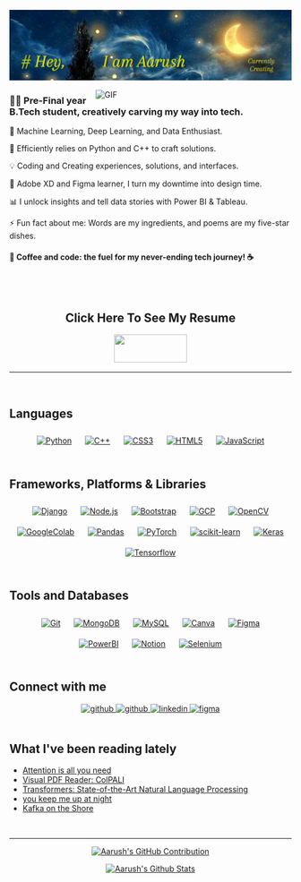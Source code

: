 ![Header](header.png)

<img align="right" alt="GIF" src="Art-flying.gif" width="350"/>


### <div align="left">👨‍💻 Pre-Final year B.Tech student, creatively carving my way into tech.</div>  


🤖 Machine Learning, Deep Learning, and Data Enthusiast. 



🐍 Efficiently relies on Python and C++ to craft solutions.  



💡 Coding and Creating experiences, solutions, and interfaces.  



🎨 Adobe XD and Figma learner, I turn my downtime into design time.



📊 I unlock insights and tell data stories with Power BI & Tableau.



⚡ Fun fact about me: Words are my ingredients, and poems are my five-star dishes.


  
#### 🚀 Coffee and code: the fuel for my never-ending tech journey! ☕️   
  

<br/>
<br>

<div align = 'center' >
  <h2> Click Here To See My Resume </h2>
 <a href="https://drive.google.com/file/d/1NgjxG7nwXjomwVJqGAMQuEOHToWHsFOp/view?usp=sharing" target="_blank">
 <img src="https://img.shields.io/badge/resume-000000?style=for-the-badge&logo=resume&logoColor=white" width="130" height="50" />
 </a>
</div>

<hr>
<br/>

## Languages  
<div align="center">  
<a href="https://www.python.org/" target="_blank"><img style="margin: 10px" src="https://img.shields.io/badge/python-3670A0?style=for-the-badge&logo=python&logoColor=ffdd54" alt="Python" height="35" /></a>  
<a href="https://www.cplusplus.com/" target="_blank"><img style="margin: 10px" src="https://img.shields.io/badge/c++-%2300599C.svg?style=for-the-badge&logo=c%2B%2B&logoColor=white" alt="C++" height="35" /></a>  
<a href="https://www.w3schools.com/css/" target="_blank"><img style="margin: 10px" src="https://img.shields.io/badge/css3-%231572B6.svg?style=for-the-badge&logo=css3&logoColor=white" alt="CSS3" height="35" /></a>  
<a href="https://en.wikipedia.org/wiki/HTML5" target="_blank"><img style="margin: 10px" src="https://img.shields.io/badge/html5-%23E34F26.svg?style=for-the-badge&logo=html5&logoColor=white" alt="HTML5" height="35" /></a>  
<a href="https://www.javascript.com/" target="_blank"><img style="margin: 10px" src="https://img.shields.io/badge/javascript-%23323330.svg?style=for-the-badge&logo=javascript&logoColor=%23F7DF1E" alt="JavaScript" height="35" /></a>
 
</div>  
<br/>

## Frameworks, Platforms & Libraries
<div align="center">
<a href="https://www.djangoproject.com/" target="_blank"><img style="margin: 10px" src="https://img.shields.io/badge/django-%23092E20.svg?style=for-the-badge&logo=django&logoColor=white" alt="Django" height="35" /></a>  
<a href="https://nodejs.org/" target="_blank"><img style="margin: 10px" src="https://img.shields.io/badge/node.js-6DA55F?style=for-the-badge&logo=node.js&logoColor=white" alt="Node.js" height="35" /></a>  
<a href="https://getbootstrap.com/docs/3.4/javascript/" target="_blank"><img style="margin: 10px" src="https://img.shields.io/badge/bootstrap-%238511FA.svg?style=for-the-badge&logo=bootstrap&logoColor=white" alt="Bootstrap" height="35" /></a>
<a href="https://cloud.google.com" target="_blank"><img style="margin: 10px" src="https://img.shields.io/badge/-Google%20Cloud-4285F4?style=for-the-badge&logo=Google-Cloud&logoColor=white" alt="GCP" height="35" /></a>
<a href="https://opencv.org/" target="_blank"><img style="margin: 10px" src="https://img.shields.io/badge/-OpenCV-5C3EE8?style=for-the-badge&logo=OpenCV&logoColor=white" alt="OpenCV" height="35" /></a>
<a href="https://colab.google/" target="_blank"><img style="margin: 10px" src="https://img.shields.io/badge/-Google%20Colab-F9AB00?style=for-the-badge&logo=GoogleColab&logoColor=white" alt="GoogleColab" height="35" /></a>
<a href="https://pandas.pydata.org/" target="_blank"><img style="margin: 10px" src="https://img.shields.io/badge/-Pandas-150458?style=for-the-badge&logo=Pandas&logoColor=white" alt="Pandas" height="35" /></a>
<a href="https://pytorch.org/" target="_blank"><img style="margin: 10px" src="https://img.shields.io/badge/-PyTorch-EE4C2C?style=for-the-badge&logo=PyTorch&logoColor=white" alt="PyTorch" height="35" /></a>
<a href="https://scikit-learn.org/" target="_blank"><img style="margin: 10px" src="https://img.shields.io/badge/-scikit%20learn-F7931E?style=for-the-badge&logo=scikit-learn&logoColor=white" alt="scikit-learn" height="35" /></a>
<a href="https://keras.io/" target="_blank"><img style="margin: 10px" src="https://img.shields.io/badge/-Keras-D00000?style=for-the-badge&logo=Keras&logoColor=white" alt="Keras" height="35" /></a>
<a href="https://www.tensorflow.org" target="_blank"><img style="margin: 10px" src="https://img.shields.io/badge/-TensorFlow-FF6F00?style=for-the-badge&logo=TensorFlow&logoColor=white" alt="Tensorflow" height="35" /></a>
</div>

<br/>

## Tools and Databases
<div align="center">  
<a href="https://github.com/" target="_blank"><img style="margin: 10px" src="https://img.shields.io/badge/git-%23F05033.svg?style=for-the-badge&logo=git&logoColor=white" alt="Git" height="35" /></a>  
<a href="https://www.mongodb.com/" target="_blank"><img style="margin: 10px" src="https://img.shields.io/badge/MongoDB-%234ea94b.svg?style=for-the-badge&logo=mongodb&logoColor=white" alt="MongoDB" height="35" /></a>
<a href="https://www.mysql.com/" target="_blank"><img style="margin: 10px" src="https://img.shields.io/badge/mysql-%2300f.svg?style=for-the-badge&logo=mysql&logoColor=white" alt="MySQL" height="35" /></a>
<a href="https://www.canva.com/" target="_blank"><img style="margin: 10px" src="https://img.shields.io/badge/Canva-%2300C4CC.svg?style=for-the-badge&logo=Canva&logoColor=white" alt="Canva" height="35" /></a>  
<a href="https://www.figma.com/" target="_blank"><img style="margin: 10px" src="https://img.shields.io/badge/figma-%23F24E1E.svg?style=for-the-badge&logo=figma&logoColor=white" alt="Figma" height="35" /></a> 
<a href="https://app.powerbi.com/" target="_blank"><img style="margin: 10px" src="https://img.shields.io/badge/power_bi-F2C811?style=for-the-badge&logo=powerbi&logoColor=white" alt="PowerBI" height="35" /></a> 
<a href="https://www.notion.so/" target="_blank"><img style="margin: 10px" src="https://img.shields.io/badge/Notion-%23000000.svg?style=for-the-badge&logo=notion&logoColor=white" alt="Notion" height="35" /></a>
<a href="https://www.selenium.dev/" target="_blank"><img style="margin: 10px" src="https://img.shields.io/badge/-selenium-%43B02A?style=for-the-badge&logo=selenium&logoColor=white" alt="Selenium" height="35"/></a>


</div>
<br/>  


## Connect with me  
<div align="center">
<a href="mailto:aarushr19503@gmail.com" target="_blank">
<img src=https://img.shields.io/badge/gmail-%23EE0000.svg?&style=for-the-badge&logo=gmail&logoColor=white alt=github style="margin-bottom: 5px;" />
</a>
<a href="https://github.com/aRUsh-codes" target="_blank">
<img src=https://img.shields.io/badge/github-%2324292e.svg?&style=for-the-badge&logo=github&logoColor=white alt=github style="margin-bottom: 5px;" />
</a>
<a href="https://linkedin.com/in/aarush-raj" target="_blank">
<img src=https://img.shields.io/badge/linkedin-%231E77B5.svg?&style=for-the-badge&logo=linkedin&logoColor=white alt=linkedin style="margin-bottom: 5px;" />
</a>
<a href="https://www.figma.com/@rushdesigns" target="_blank">
<img src=https://img.shields.io/badge/figma-F24E1E.svg?&style=for-the-badge&logo=figma&logoColor=white alt=figma style="margin-bottom: 5px;" />
</a> 
</div>  
  

<br/>  


## What I've been reading lately  
<!-- BLOG-POST-LIST:START -->
- [Attention is all you need](https://proceedings.neurips.cc/paper_files/paper/2017/hash/3f5ee243547dee91fbd053c1c4a845aa-Abstract.html)
- [Visual PDF Reader: ColPALI](https://arxiv.org/pdf/2407.01449v2)
- [Transformers: State-of-the-Art Natural Language Processing](https://aclanthology.org/2020.emnlp-demos.6/)
- [you keep me up at night](https://www.peachmgzn.com/angie-sijun-lou)
- [Kafka on the Shore](https://www.goodreads.com/book/show/4929.Kafka_on_the_Shore)
<!-- BLOG-POST-LIST:END -->  

<br/>  

<hr>

<p align="center">
  <a href="https://github.com/aRUsh-codes">
    <img src="https://github-profile-summary-cards.vercel.app/api/cards/profile-details?username=aRUsh-codes&theme=radical" alt="Aarush's GitHub Contribution"/>
  </a>
</p>

<p align="center">
  <a href="https://github.com/aRUsh-codes"><img alt="Aarush's Github Stats" src="https://denvercoder1-github-readme-stats.vercel.app/api?username=aRUsh-codes&show_icons=true&count_private=true&theme=react&border_color=7F3FBF&bg_color=0D1117&title_color=F85D7F&icon_color=F8D866" height="192px" width="49.5%"/></a>
</p>

<br/>  
